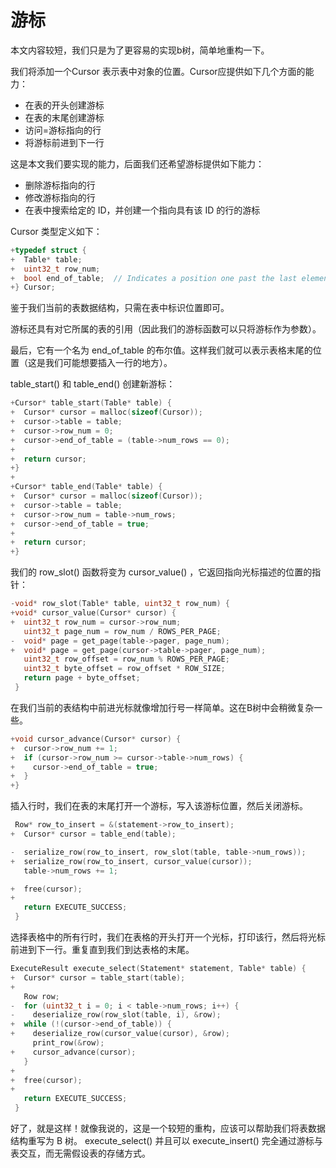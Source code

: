 # 游标

本文内容较短，我们只是为了更容易的实现b树，简单地重构一下。

我们将添加一个Cursor 表示表中对象的位置。Cursor应提供如下几个方面的能力：

- 在表的开头创建游标
- 在表的末尾创建游标
- 访问=游标指向的行
- 将游标前进到下一行

这是本文我们要实现的能力，后面我们还希望游标提供如下能力：

- 删除游标指向的行
- 修改游标指向的行
- 在表中搜索给定的 ID，并创建一个指向具有该 ID 的行的游标

Cursor 类型定义如下：

```c
+typedef struct {
+  Table* table;
+  uint32_t row_num;
+  bool end_of_table;  // Indicates a position one past the last element
+} Cursor;
```

鉴于我们当前的表数据结构，只需在表中标识位置即可。

游标还具有对它所属的表的引用（因此我们的游标函数可以只将游标作为参数）。

最后，它有一个名为 end_of_table 的布尔值。这样我们就可以表示表格末尾的位置（这是我们可能想要插入一行的地方）。

table_start() 和 table_end() 创建新游标：

```c
+Cursor* table_start(Table* table) {
+  Cursor* cursor = malloc(sizeof(Cursor));
+  cursor->table = table;
+  cursor->row_num = 0;
+  cursor->end_of_table = (table->num_rows == 0);
+
+  return cursor;
+}
+
+Cursor* table_end(Table* table) {
+  Cursor* cursor = malloc(sizeof(Cursor));
+  cursor->table = table;
+  cursor->row_num = table->num_rows;
+  cursor->end_of_table = true;
+
+  return cursor;
+}
```

我们的 row_slot() 函数将变为 cursor_value() ，它返回指向光标描述的位置的指针：

```c
-void* row_slot(Table* table, uint32_t row_num) {
+void* cursor_value(Cursor* cursor) {
+  uint32_t row_num = cursor->row_num;
   uint32_t page_num = row_num / ROWS_PER_PAGE;
-  void* page = get_page(table->pager, page_num);
+  void* page = get_page(cursor->table->pager, page_num);
   uint32_t row_offset = row_num % ROWS_PER_PAGE;
   uint32_t byte_offset = row_offset * ROW_SIZE;
   return page + byte_offset;
 }
```

在我们当前的表结构中前进光标就像增加行号一样简单。这在B树中会稍微复杂一些。

```c
+void cursor_advance(Cursor* cursor) {
+  cursor->row_num += 1;
+  if (cursor->row_num >= cursor->table->num_rows) {
+    cursor->end_of_table = true;
+  }
+}
```

插入行时，我们在表的末尾打开一个游标，写入该游标位置，然后关闭游标。

```c
 Row* row_to_insert = &(statement->row_to_insert);
+  Cursor* cursor = table_end(table);

-  serialize_row(row_to_insert, row_slot(table, table->num_rows));
+  serialize_row(row_to_insert, cursor_value(cursor));
   table->num_rows += 1;

+  free(cursor);
+
   return EXECUTE_SUCCESS;
 }
```

选择表格中的所有行时，我们在表格的开头打开一个光标，打印该行，然后将光标前进到下一行。重复直到我们到达表格的末尾。

```c
ExecuteResult execute_select(Statement* statement, Table* table) {
+  Cursor* cursor = table_start(table);
+
   Row row;
-  for (uint32_t i = 0; i < table->num_rows; i++) {
-    deserialize_row(row_slot(table, i), &row);
+  while (!(cursor->end_of_table)) {
+    deserialize_row(cursor_value(cursor), &row);
     print_row(&row);
+    cursor_advance(cursor);
   }
+
+  free(cursor);
+
   return EXECUTE_SUCCESS;
 }
```

好了，就是这样！就像我说的，这是一个较短的重构，应该可以帮助我们将表数据结构重写为 B 树。 execute_select() 并且可以 execute_insert() 完全通过游标与表交互，而无需假设表的存储方式。